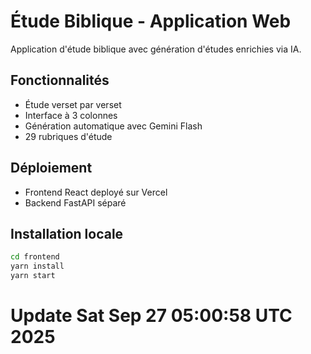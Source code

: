 # Étude Biblique - Application Web

Application d'étude biblique avec génération d'études enrichies via IA.

## Fonctionnalités
- Étude verset par verset 
- Interface à 3 colonnes
- Génération automatique avec Gemini Flash
- 29 rubriques d'étude

## Déploiement
- Frontend React deployé sur Vercel
- Backend FastAPI séparé

## Installation locale
```bash
cd frontend
yarn install
yarn start
```
# Update Sat Sep 27 05:00:58 UTC 2025
